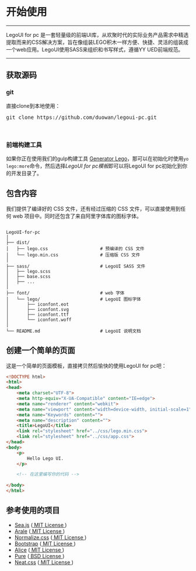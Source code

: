 # 开始使用

---

LegoUI for pc 是一套轻量级的前端UI库，从欢聚时代的实际业务产品需求中精选提取而来的CSS解决方案，旨在像组装LEGO积木一样方便、快捷、灵活的组装成一个web应用。LegoUI使用SASS来组织和书写样式，遵循YY UED前端规范。

---

## 获取源码

### git

直接clone到本地使用：

<pre>git clone https://github.com/duowan/legoui-pc.git</pre>

<br>

### 前端构建工具

如果你正在使用我们的gulp构建工具 [Generator Lego](https://github.com/duowan/generator-lego)，那可以在初始化时使用`yo lego:more`命令，然后选择*LegoUI for pc模板*即可以将LegoUI for pc初始化到你的开发目录了。


## 包含内容

我们提供了编译好的 CSS 文件，还有经过压缩的 CSS 文件，可以直接使用到任何 web 项目中。同时还包含了来自阿里字体库的图标字体。


```

LegoUI-for-pc
│
├── dist/                           
│   ├── lego.css                    # 预编译的 CSS 文件
│   └── lego.min.css                # 压缩版 CSS 文件
│   
├── sass/                           # LegoUI SASS 文件
│   ├── lego.scss
│   ├── base.scss
│   ├── ...
│
├── font/                           # web 字体
│   └── lego/                       # LegoUI 图标字体
│       ├── iconfont.eot
│       ├── iconfont.svg
│       ├── iconfont.ttf
│       └── iconfont.woff
│
└── README.md                       # LegoUI 说明文档
```


## 创建一个简单的页面

这是一个简单的页面模板，直接拷贝然后愉快的使用LegoUI for pc吧：

```html
<!DOCTYPE html>
<html>
<head>
    <meta charset="UTF-8">
    <meta http-equiv="X-UA-Compatible" content="IE=edge">
    <meta name="renderer" content="webkit">
    <meta name="viewport" content="width=device-width, initial-scale=1">
    <meta name="Keywords" content="">
    <meta name="description" content="">
    <title>LegoUI</title>
    <link rel="stylesheet" href="../css/lego.min.css">
    <link rel="stylesheet" href="../css/app.css">
</head>
<body>
    <p>
        Hello Lego UI.
    </p>

    <!-- 在这里编写你的代码 -->
    
</body>
</html>
```

## 参考使用的项目

* [Sea.js](https://github.com/seajs/seajs) ([ MIT License ](https://github.com/seajs/seajs/blob/master/LICENSE.md))
* [Arale](https://github.com/aralejs/aralejs.org/) ([ MIT License ](https://github.com/aralejs/aralejs.org/blob/master/LICENSE))
* [Normalize.css](https://github.com/necolas/normalize.css) ([ MIT License ](https://github.com/necolas/normalize.css/blob/master/LICENSE.md))
* [Bootstrap](https://github.com/twbs/bootstrap) ([ MIT License ](https://github.com/twbs/bootstrap/blob/master/LICENSE))
* [Alice](https://github.com/aliceui/aliceui.org/) ([ MIT License ](https://github.com/aliceui/aliceui.org/blob/master/LICENSE))
* [Pure](https://github.com/yui/pure) ([ BSD License ](https://github.com/yui/pure/blob/master/LICENSE.md))
* [Neat.css](https://github.com/thx/cube) ([ MIT License ](https://github.com/thx/cube/blob/gh-pages/LICENSE))

